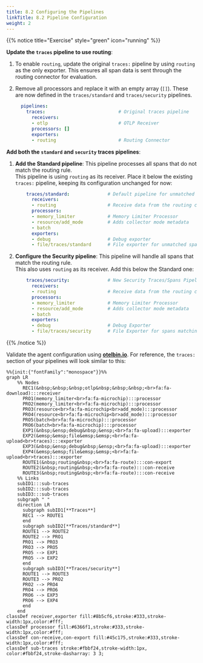 ```yaml
---
title: 8.2 Configuring the Pipelines
linkTitle: 8.2 Pipeline Configuration
weight: 2
---
```


{{% notice title="Exercise" style="green" icon="running" %}}

**Update the `traces` pipeline to use routing**:

1. To enable `routing`, update the original `traces:` pipeline by using `routing` as the only exporter. This ensures all span data is sent through the routing connector for evaluation.
2. Remove all processors and replace it with an empty array (`[]`). These are now defined in the `traces/standard` and `traces/security` pipelines.

    ```yaml
      pipelines:
        traces:                           # Original traces pipeline
          receivers: 
          - otlp                          # OTLP Receiver
          processors: []
          exporters: 
          - routing                       # Routing Connector
    ```

**Add both the `standard` and `security` traces pipelines**:

1. **Add the Standard pipeline**: This pipeline processes all spans that do not match the routing rule.  
This pipeline is using `routing` as its receiver. Place it below the existing `traces:` pipeline, keeping its configuration unchanged for now:

    ```yaml
        traces/standard:              # Default pipeline for unmatched spans
          receivers: 
          - routing                   # Receive data from the routing connector
          processors:
          - memory_limiter            # Memory Limiter Processor
          - resource/add_mode         # Adds collector mode metadata
          - batch
          exporters:
          - debug                     # Debug exporter
          - file/traces/standard      # File exporter for unmatched spans
    ```

2. **Configure the Security pipeline**: This pipeline will handle all spans that match the routing rule.  
This also uses `routing` as its receiver. Add this below the Standard one:

    ```yaml
        traces/security:              # New Security Traces/Spans Pipeline
          receivers: 
          - routing                   # Receive data from the routing connector
          processors:
          - memory_limiter            # Memory Limiter Processor
          - resource/add_mode         # Adds collector mode metadata
          - batch
          exporters:
          - debug                     # Debug Exporter 
          - file/traces/security      # File Exporter for spans matching rule
    ```

{{% /notice %}}

Validate the agent configuration using **[otelbin.io](https://www.otelbin.io/)**. For reference, the `traces:` section of your pipelines will look similar to this:

```mermaid
%%{init:{"fontFamily":"monospace"}}%%
graph LR
    %% Nodes
      REC1(&nbsp;&nbsp;&nbsp;otlp&nbsp;&nbsp;&nbsp;<br>fa:fa-download):::receiver
      PRO1(memory_limiter<br>fa:fa-microchip):::processor
      PRO2(memory_limiter<br>fa:fa-microchip):::processor
      PRO3(resource<br>fa:fa-microchip<br>add_mode):::processor
      PRO4(resource<br>fa:fa-microchip<br>add_mode):::processor
      PRO5(batch<br>fa:fa-microchip):::processor
      PRO6(batch<br>fa:fa-microchip):::processor
      EXP1(&nbsp;&ensp;debug&nbsp;&ensp;<br>fa:fa-upload):::exporter
      EXP2(&emsp;&emsp;file&emsp;&emsp;<br>fa:fa-upload<br>traces):::exporter
      EXP3(&nbsp;&ensp;debug&nbsp;&ensp;<br>fa:fa-upload):::exporter
      EXP4(&emsp;&emsp;file&emsp;&emsp;<br>fa:fa-upload<br>traces):::exporter
      ROUTE1(&nbsp;routing&nbsp;<br>fa:fa-route):::con-export
      ROUTE2(&nbsp;routing&nbsp;<br>fa:fa-route):::con-receive
      ROUTE3(&nbsp;routing&nbsp;<br>fa:fa-route):::con-receive
    %% Links
    subID1:::sub-traces
    subID2:::sub-traces
    subID3:::sub-traces
    subgraph " "
    direction LR
      subgraph subID1[**Traces**]
      REC1 --> ROUTE1
      end
      subgraph subID2[**Traces/standard**]
      ROUTE1 --> ROUTE2
      ROUTE2 --> PRO1
      PRO1 --> PRO3
      PRO3 --> PRO5
      PRO5 --> EXP1
      PRO5 --> EXP2
      end
      subgraph subID3[**Traces/security**]
      ROUTE1 --> ROUTE3
      ROUTE3 --> PRO2
      PRO2 --> PRO4
      PRO4 --> PRO6
      PRO6 --> EXP3
      PRO6 --> EXP4
      end
    end
classDef receiver,exporter fill:#8b5cf6,stroke:#333,stroke-width:1px,color:#fff;
classDef processor fill:#6366f1,stroke:#333,stroke-width:1px,color:#fff;
classDef con-receive,con-export fill:#45c175,stroke:#333,stroke-width:1px,color:#fff;
classDef sub-traces stroke:#fbbf24,stroke-width:1px, color:#fbbf24,stroke-dasharray: 3 3;
```
